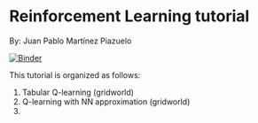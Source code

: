 # Reinforcement Learning tutorial
By: Juan Pablo Martínez Piazuelo

[![Binder](https://mybinder.org/badge.svg)](https://mybinder.org/v2/gh/jpmartinez10/RL-tutorial.git/master?urlpath=lab)

This tutorial is organized as follows:
1. Tabular Q-learning (gridworld)
2. Q-learning with NN approximation (gridworld)
3. 
